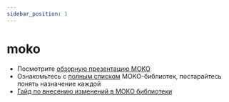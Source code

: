 ```yaml
---
sidebar_position: 1
---
```


# moko

- Посмотрите [обзорную презентацию MOKO](https://www.youtube.com/watch?v=-JjQJG-xkRE)
- Ознакомьтесь с [полным списком](https://moko.icerock.dev/) MOKO-библиотек, постарайтесь понять назначение каждой 
- [Гайд по внесению изменений в MOKO библиотеки](https://codelabs.kmp.icerock.dev/codelabs/moko-contribution-ru/index.html)
